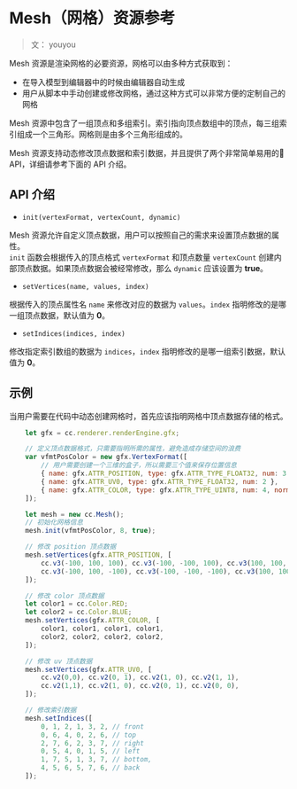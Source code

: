 # Mesh（网格）资源参考

> 文： youyou

Mesh 资源是渲染网格的必要资源，网格可以由多种方式获取到：

- 在导入模型到编辑器中的时候由编辑器自动生成
- 用户从脚本中手动创建或修改网格，通过这种方式可以非常方便的定制自己的网格

Mesh 资源中包含了一组顶点和多组索引。索引指向顶点数组中的顶点，每三组索引组成一个三角形。网格则是由多个三角形组成的。

Mesh 资源支持动态修改顶点数据和索引数据，并且提供了两个非常简单易用的 API，详细请参考下面的 API 介绍。

## API 介绍

- `init(vertexFormat, vertexCount, dynamic)`

Mesh 资源允许自定义顶点数据，用户可以按照自己的需求来设置顶点数据的属性。<br>
`init` 函数会根据传入的顶点格式 `vertexFormat` 和顶点数量 `vertexCount` 创建内部顶点数据。如果顶点数据会被经常修改，那么 `dynamic` 应该设置为 **true**。

- `setVertices(name, values, index)`

根据传入的顶点属性名 `name` 来修改对应的数据为 `values`。`index` 指明修改的是哪一组顶点数据，默认值为 **0**。

- `setIndices(indices, index)`

修改指定索引数组的数据为 `indices`，`index` 指明修改的是哪一组索引数据，默认值为 **0**。

## 示例

当用户需要在代码中动态创建网格时，首先应该指明网格中顶点数据存储的格式。

```javascript
    let gfx = cc.renderer.renderEngine.gfx;

    // 定义顶点数据格式，只需要指明所需的属性，避免造成存储空间的浪费
    var vfmtPosColor = new gfx.VertexFormat([
        // 用户需要创建一个三维的盒子，所以需要三个值来保存位置信息
        { name: gfx.ATTR_POSITION, type: gfx.ATTR_TYPE_FLOAT32, num: 3 },
        { name: gfx.ATTR_UV0, type: gfx.ATTR_TYPE_FLOAT32, num: 2 },
        { name: gfx.ATTR_COLOR, type: gfx.ATTR_TYPE_UINT8, num: 4, normalize: true },
    ]);

    let mesh = new cc.Mesh();
    // 初始化网格信息
    mesh.init(vfmtPosColor, 8, true);
```

```javascript
    // 修改 position 顶点数据
    mesh.setVertices(gfx.ATTR_POSITION, [
        cc.v3(-100, 100, 100), cc.v3(-100, -100, 100), cc.v3(100, 100, 100), cc.v3(100, -100, 100),
        cc.v3(-100, 100, -100), cc.v3(-100, -100, -100), cc.v3(100, 100, -100), cc.v3(100, -100, -100)
    ]);

    // 修改 color 顶点数据
    let color1 = cc.Color.RED;
    let color2 = cc.Color.BLUE;
    mesh.setVertices(gfx.ATTR_COLOR, [
        color1, color1, color1, color1,
        color2, color2, color2, color2,
    ]);

    // 修改 uv 顶点数据
    mesh.setVertices(gfx.ATTR_UV0, [
        cc.v2(0,0), cc.v2(0, 1), cc.v2(1, 0), cc.v2(1, 1),
        cc.v2(1,1), cc.v2(1, 0), cc.v2(0, 1), cc.v2(0, 0),
    ]);

    // 修改索引数据
    mesh.setIndices([
        0, 1, 2, 1, 3, 2, // front
        0, 6, 4, 0, 2, 6, // top
        2, 7, 6, 2, 3, 7, // right
        0, 5, 4, 0, 1, 5, // left
        1, 7, 5, 1, 3, 7, // bottom,
        4, 5, 6, 5, 7, 6, // back
    ]);
```
